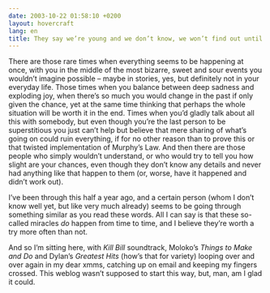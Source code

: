 ```yaml
---
date: 2003-10-22 01:58:10 +0200
layout: hovercraft
lang: en
title: They say we’re young and we don’t know, we won’t find out until we grow
---
```


There are those rare times when everything seems to be happening at once, with you in the middle of the most bizarre, sweet and sour events you wouldn’t imagine possible – maybe in stories, yes, but definitely not in your everyday life. Those times when you balance between deep sadness and exploding joy, when there’s so much you would change in the past if only given the chance, yet at the same time thinking that perhaps the whole situation will be worth it in the end. Times when  you’d gladly talk about all this with somebody, but even though you’re the last person to be superstitious you just can’t help but believe that mere sharing of what’s going on could ruin everything, if for no other reason than to prove this or that twisted implementation of Murphy’s Law. And then there are those people who simply wouldn’t understand, or who would try to tell you how slight are your chances, even though they don’t know any details and never had anything like that happen to them (or, worse, have it happened and didn’t work out).

I’ve been through this half a year ago, and a certain person (whom I don’t know well yet, but like very much already) seems to be going through something similar as you read these words. All I can say is that these so-called miracles _do_ happen from time to time, and I believe they’re worth a try more often than not.

And so I’m sitting here, with <cite>Kill Bill</cite> soundtrack, Moloko’s <cite>Things to Make and Do</cite> and Dylan’s <cite>Greatest Hits</cite> (how’s that for variety) looping over and over again in my dear xmms, catching up on email and keeping my fingers crossed. This weblog wasn’t supposed to start this way, but, man, am I glad it could.
